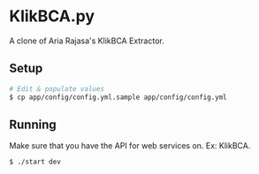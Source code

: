 # KlikBCA.py

A clone of Aria Rajasa's KlikBCA Extractor.

## Setup

```bash
# Edit & populate values
$ cp app/config/config.yml.sample app/config/config.yml
```

## Running

Make sure that you have the API for web services on. Ex: KlikBCA.

```bash
$ ./start dev
```
